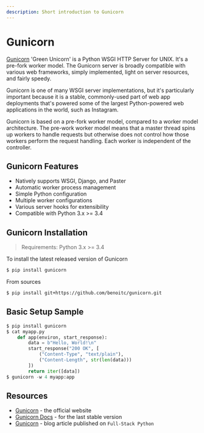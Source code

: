 ```yaml
---
description: Short introduction to Gunicorn
---
```


# Gunicorn

[Gunicorn](https://gunicorn.org/) 'Green Unicorn' is a Python WSGI HTTP Server for UNIX. It's a pre-fork worker model. The Gunicorn server is broadly compatible with various web frameworks, simply implemented, light on server resources, and fairly speedy.

Gunicorn is one of many WSGI server implementations, but it's particularly important because it is a stable, commonly-used part of web app deployments that's powered some of the largest Python-powered web applications in the world, such as Instagram.

Gunicorn is based on a pre-fork worker model, compared to a worker model architecture. The pre-work worker model means that a master thread spins up workers to handle requests but otherwise does not control how those workers perform the request handling. Each worker is independent of the controller.

## Gunicorn Features

* Natively supports WSGI, Django, and Paster
* Automatic worker process management
* Simple Python configuration
* Multiple worker configurations
* Various server hooks for extensibility
* Compatible with Python 3.x &gt;= 3.4

## Gunicorn Installation

> Requirements: Python 3.x &gt;= 3.4

To install the latest released version of Gunicorn

```bash
$ pip install gunicorn
```

From sources

```bash
$ pip install git+https://github.com/benoitc/gunicorn.git
```

## Basic Setup Sample

```python
$ pip install gunicorn
$ cat myapp.py
    def app(environ, start_response):
        data = b"Hello, World!\n"
        start_response("200 OK", [
            ("Content-Type", "text/plain"),
            ("Content-Length", str(len(data)))
        ])
        return iter([data])
$ gunicorn -w 4 myapp:app
```

## Resources

* [Gunicorn](https://gunicorn.org/) - the official website
* [Gunicorn Docs](http://docs.gunicorn.org/en/stable/) - for the last stable version
* [Gunicorn](https://www.fullstackpython.com/green-unicorn-gunicorn.html) - blog article published on `Full-Stack Python`

